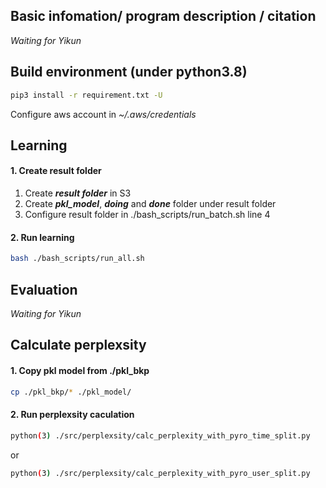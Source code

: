 ## Basic infomation/ program description / citation
*Waiting for Yikun*
## Build  environment (under python3.8)
```bash
pip3 install -r requirement.txt -U
```
Configure aws account in *~/.aws/credentials*

## Learning
#### 1. Create result folder
1. Create ***result folder*** in S3 
2. Create ***pkl_model***, ***doing*** and ***done*** folder under result folder    
3. Configure result folder in ./bash_scripts/run_batch.sh line 4

#### 2. Run learning
```bash
bash ./bash_scripts/run_all.sh 
```
## Evaluation
*Waiting for Yikun*
## Calculate perplexsity
#### 1. Copy pkl model from ./pkl_bkp
```bash
cp ./pkl_bkp/* ./pkl_model/
```
#### 2. Run perplexsity caculation
```bash
python(3) ./src/perplexsity/calc_perplexity_with_pyro_time_split.py
```
or
```bash
python(3) ./src/perplexsity/calc_perplexity_with_pyro_user_split.py
```
